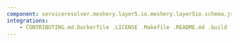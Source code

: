 ```yaml
---
component: serviceresolver.meshery.layer5.io.meshery.layer5io.schema.json
integrations:
    - CONTRIBUTING.md.Dockerfile .LICENSE .Makefile .README.md .build .consul .go.mod .go.sum .helpers .internal .main.go .output .serviceresolver.meshery.layer5.io.meshery.layer5io.schema.json.md .templates .tests
---
```

